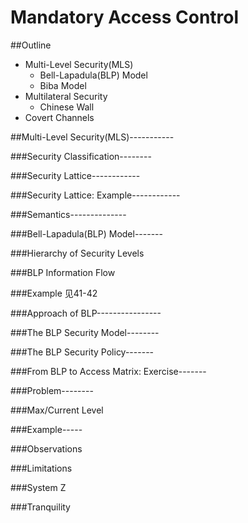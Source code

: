 # Mandatory Access Control


##Outline
- Multi-Level Security(MLS)
  - Bell-Lapadula(BLP) Model
  - Biba Model
- Multilateral Security
  - Chinese Wall
- Covert Channels

##Multi-Level Security(MLS)-----------

###Security Classification--------

###Security Lattice------------

###Security Lattice: Example------------

###Semantics--------------

###Bell-Lapadula(BLP) Model-------

###Hierarchy of Security Levels

###BLP Information Flow

###Example 见41-42

###Approach of BLP----------------

###The BLP Security Model--------

###The BLP Security Policy-------

###From BLP to Access Matrix: Exercise-------

###Problem--------

###Max/Current Level

###Example-----

###Observations

###Limitations

###System Z

###Tranquility



